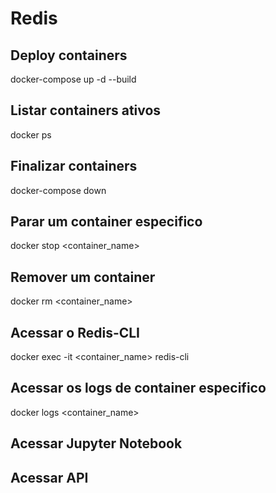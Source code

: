 # Redis

## Deploy containers

docker-compose up -d --build

## Listar containers ativos

docker ps

## Finalizar containers 

docker-compose down

## Parar um container especifico 

docker stop <container_name>

## Remover um container

docker rm <container_name>

## Acessar o Redis-CLI

docker exec -it <container_name> redis-cli

## Acessar os logs de container especifico

docker logs <container_name>


## Acessar Jupyter Notebook

## Acessar API
